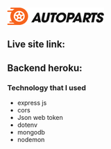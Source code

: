 ![AutoParts](/assets/logo.webp "AutoParts")

## Live site link:

## Backend heroku:

### Technology that I used

- express js
- cors
- Json web token
- dotenv
- mongodb
- nodemon
